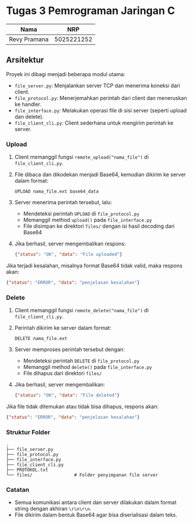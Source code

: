 # Tugas 3 Pemrograman Jaringan C

| Nama             | NRP            |
|:----------------:|:--------------:|
| Revy Pramana     | 5025221252     |

## Arsitektur

Proyek ini dibagi menjadi beberapa modul utama:

* `file_server.py`: Menjalankan server TCP dan menerima koneksi dari client.
* `file_protocol.py`: Menerjemahkan perintah dari client dan meneruskan ke handler.
* `file_interface.py`: Melakukan operasi file di sisi server (seperti upload dan delete).
* `file_client_cli.py`: Client sederhana untuk mengirim perintah ke server.

### Upload

1. Client memanggil fungsi `remote_upload("nama_file")` di `file_client_cli.py`.
2. File dibaca dan dikodekan menjadi Base64, kemudian dikirim ke server dalam format:

   ```
   UPLOAD nama_file.ext base64_data
   ```
3. Server menerima perintah tersebut, lalu:

   * Mendeteksi perintah `UPLOAD` di `file_protocol.py`
   * Memanggil method `upload()` pada `file_interface.py`
   * File disimpan ke direktori `files/` dengan isi hasil decoding dari Base64
4. Jika berhasil, server mengembalikan respons:

   ```json
   {"status": "OK", "data": "File uploaded"}
   ```

Jika terjadi kesalahan, misalnya format Base64 tidak valid, maka respons akan:

```json
{"status": "ERROR", "data": "penjelasan kesalahan"}
```

### Delete

1. Client memanggil fungsi `remote_delete("nama_file")` di `file_client_cli.py`.
2. Perintah dikirim ke server dalam format:

   ```
   DELETE nama_file.ext
   ```
3. Server memproses perintah tersebut dengan:

   * Mendeteksi perintah `DELETE` di `file_protocol.py`
   * Memanggil method `delete()` pada `file_interface.py`
   * File dihapus dari direktori `files/`
4. Jika berhasil, server mengembalikan:

   ```json
   {"status": "OK", "data": "File deleted"}
   ```

Jika file tidak ditemukan atau tidak bisa dihapus, respons akan:

```json
{"status": "ERROR", "data": "penjelasan kesalahan"}
```

### Struktur Folder

```
.
├── file_server.py
├── file_protocol.py
├── file_interface.py
├── file_client_cli.py
├── PROTOKOL.txt
└── files/                # Folder penyimpanan file server
```

### Catatan

* Semua komunikasi antara client dan server dilakukan dalam format string dengan akhiran `\r\n\r\n`.
* File dikirim dalam bentuk Base64 agar bisa diserialisasi dalam teks.